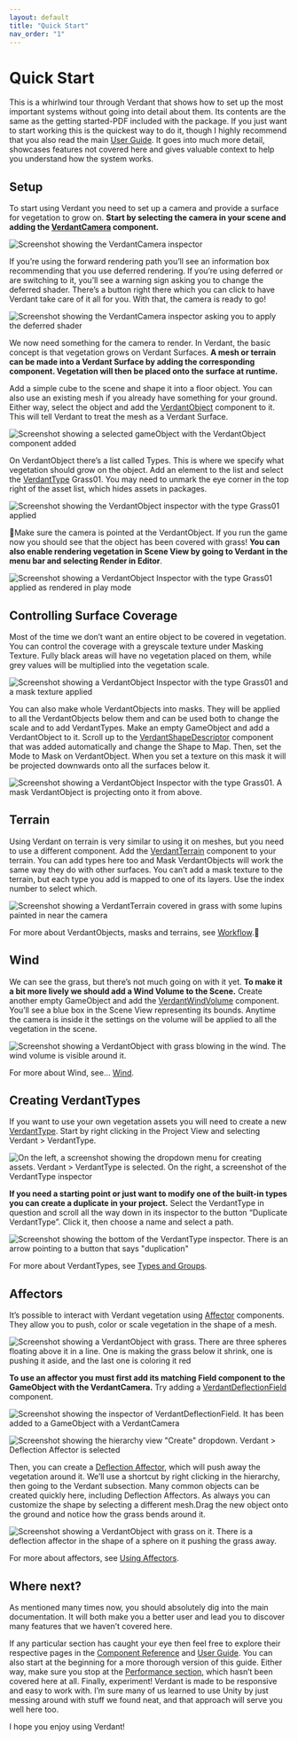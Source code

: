```yaml
---
layout: default
title: "Quick Start"
nav_order: "1"
---
```


# Quick Start

This is a whirlwind tour through Verdant that shows how to set up the most important systems without going into detail about them. Its contents are the same as the getting started-PDF included with the package. If you just want to start working this is the quickest way to do it, though I highly recommend that you also read the main [User Guide](UserGuide.html). It goes into much more detail, showcases features not covered here and gives valuable context to help you understand how the system works.

## Setup

To start using Verdant you need to set up a camera and provide a surface for vegetation to grow on. **Start by selecting the camera in your scene and adding the [VerdantCamera](ComponentReference/VerdantCamera.html) component.**

![Screenshot showing the VerdantCamera inspector](Media_GettingStarted/VerdantCameraInspectorUseDeferred.png "The VerdantCamera inspector")

If you’re using the forward rendering path you’ll see an information box recommending that you use deferred rendering. If you’re using deferred or are switching to it, you’ll see a warning sign asking you to change the deferred shader. There’s a button right there which you can click to have Verdant take care of it all for you. With that, the camera is ready to go!

![Screenshot showing the VerdantCamera inspector asking you to apply the deferred shader](Media_GettingStarted/VerdantCameraInspectorDeferredShaderApply.png "The VerdantCamera inspector prompting the deferred shader to be swapped")

We now need something for the camera to render. In Verdant, the basic concept is that vegetation grows on Verdant Surfaces. **A mesh or terrain can be made into a Verdant Surface by adding the corresponding component. Vegetation will then be placed onto the surface at runtime.**

Add a simple cube to the scene and shape it into a floor object. You can also use an existing mesh if you already have something for your ground. Either way, select the object and add the [VerdantObject](ComponentReference/VerdantObject.html) component to it. This will tell Verdant to treat the mesh as a Verdant Surface.

![Screenshot showing a selected gameObject with the VerdantObject component added](Media_GettingStarted/VerdantObjectComponentAdded.png "A GameObject with VerdantObject")

On VerdantObject there’s a list called Types. This is where we specify what vegetation should grow on the object. Add an element to the list and select the [VerdantType](ComponentReference/DataTypes/VerdantType.html) Grass01. You may need to unmark the eye corner in the top right of the asset list, which hides assets in packages.

![Screenshot showing the VerdantObject inspector with the type Grass01 applied](Media_GettingStarted/VerdantObjectInspectorWithType.png "The VerdantObject inspector")

Make sure the camera is pointed at the VerdantObject. If you run the game now you should see that the object has been covered with grass! **You can also enable rendering vegetation in Scene View by going to Verdant in the menu bar and selecting Render in Editor**.

![Screenshot showing a VerdantObject Inspector with the type Grass01 applied as rendered in play mode](Media_GettingStarted/VerdantObjectFromCameraView.png "A VerdantObject with grass01 on it")

## Controlling Surface Coverage

Most of the time we don’t want an entire object to be covered in vegetation. You can control the coverage with a greyscale texture under Masking Texture. Fully black areas will have no vegetation placed on them, while grey values will be multiplied into the vegetation scale.

![Screenshot showing a VerdantObject Inspector with the type Grass01 and a mask texture applied](Media_GettingStarted/VerdantObjectWithMaskTexture.png "A VerdantObject with a mask texture")

You can also make whole VerdantObjects into masks. They will be applied to all the VerdantObjects below them and can be used both to change the scale and to add VerdantTypes. Make an empty GameObject and add a VerdantObject to it. Scroll up to the [VerdantShapeDescriptor](ComponentReference/VerdantShapeDescriptor.html) component that was added automatically and change the Shape to Map. Then, set the Mode to Mask on VerdantObject. When you set a texture on this mask it will be projected downwards onto all the surfaces below it.

![Screenshot showing a VerdantObject Inspector with the type Grass01. A mask VerdantObject is projecting onto it from above.](Media_GettingStarted/VerdantObjectWithMaskObject.png "A VerdantObject being influenced by a mask VerdantObject")

## Terrain

Using Verdant on terrain is very similar to using it on meshes, but you need to use a different component. Add the [VerdantTerrain](ComponentReference/VerdantTerrain.html) component to your terrain. You can add types here too and Mask VerdantObjects will work the same way they do with other surfaces. You can’t add a mask texture to the terrain, but each type you add is mapped to one of its layers. Use the index number to select which. 

![Screenshot showing a VerdantTerrain covered in grass with some lupins painted in near the camera](Media_GettingStarted/VerdantTerrainPainted.png "A VerdantTerrain with two types")

For more about VerdantObjects, masks and terrains, see [Workflow](UserGuide/Workflow.html).

## Wind

We can see the grass, but there’s not much going on with it yet. **To make it a bit more lively we should add a Wind Volume to the Scene.** Create another empty GameObject and add the [VerdantWindVolume](ComponentReference/VerdantWindVolume.html) component. You’ll see a blue box in the Scene View representing its bounds. Anytime the camera is inside it the settings on the volume will be applied to all the vegetation in the scene. 

![Screenshot showing a VerdantObject with grass blowing in the wind. The wind volume is visible around it.](Media_GettingStarted/VerdantObjectWithWindVolumeAndEditor.png "A VerdantObject with grass affected by wind")


For more about Wind, see… [Wind](UserGuide/Wind.html).

## Creating VerdantTypes

If you want to use your own vegetation assets you will need to create a new [VerdantType](ComponentReference/DataTypes/VerdantType.html). Start by right clicking in the Project View and selecting Verdant > VerdantType.

![On the left, a screenshot showing the dropdown menu for creating assets. Verdant > VerdantType is selected. On the right, a screenshot of the VerdantType inspector](Media_GettingStarted/VerdantTypeCreation.png "VerdantType creation")

**If you need a starting point or just want to modify one of the built-in types you can create a duplicate in your project.** Select the VerdantType in question and scroll all the way down in its inspector to the button “Duplicate VerdantType”. Click it, then choose a name and select a path.

![Screenshot showing the bottom of the VerdantType inspector. There is an arrow pointing to a button that says "duplication"](Media_GettingStarted/VerdantTypeDuplicateButton.png "VerdantType duplication button")

For more about VerdantTypes, see [Types and Groups](UserGuide/TypesAndGroups.html).

## Affectors

It’s possible to interact with Verdant vegetation using [Affector](ComponentReference/Affectors.html) components. They allow you to push, color or scale vegetation in the shape of a mesh. 

![Screenshot showing a VerdantObject with grass. There are three spheres floating above it in a line. One is making the grass below it shrink, one is pushing it aside, and the last one is coloring it red](Media_GettingStarted/VerdantObjectWithAffectors.png "VerdantObject with affectors")

**To use an affector you must first add its matching Field component to the GameObject with the VerdantCamera.** Try adding a [VerdantDeflectionField](ComponentReference/Fields/VerdantDeflectionField.html) component.

![Screenshot showing the inspector of VerdantDeflectionField. It has been added to a GameObject with a VerdantCamera](Media_GettingStarted/VerdantDeflectionFieldInspector.png "VerdantDeflectionField inspector")

![Screenshot showing the hierarchy view "Create" dropdown. Verdant > Deflection Affector is selected](Media_GettingStarted/VerdantDeflectionAffectorCreateDropdown.png "VerdantDeflectionAffector creation")

Then, you can create a [Deflection Affector](ComponentReference/Affectors/VerdantDeflectionAffector.html), which will push away the vegetation around it. We’ll use a shortcut by right clicking in the hierarchy, then going to the Verdant subsection. Many common objects can be created quickly here, including Deflection Affectors. As always you can customize the shape by selecting a different mesh.Drag the new object onto the ground and notice how the grass bends around it.

![Screenshot showing a VerdantObject with grass on it. There is a deflection affector in the shape of a sphere on it pushing the grass away.](Media_GettingStarted/VerdantDeflectionAffectorOnVerdantObject.png "VerdantDeflectionAffector in action")

For more about affectors, see [Using Affectors](UserGuide/UsingAffectors.html).

## Where next?

As mentioned many times now, you should absolutely dig into the main documentation. It will both make you a better user and lead you to discover many features that we haven’t covered here.

If any particular section has caught your eye then feel free to explore their respective pages in the [Component Reference](ComponentReference.html) and [User Guide](UserGuide.html). You can also start at the beginning for a more thorough version of this guide. Either way, make sure you stop at the [Performance section](UserGuide/Performance.html), which hasn’t been covered here at all. Finally, experiment! Verdant is made to be responsive and easy to work with. I’m sure many of us learned to use Unity by just messing around with stuff we found neat, and that approach will serve you well here too. 

I hope you enjoy using Verdant!